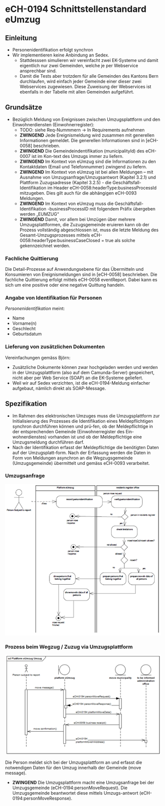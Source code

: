 # eCH-0194 Schnittstellenstandard eUmzug

## Einleitung
* Personenidentifikation erfolgt synchron
* Wir implementieren keine Anbindung an Sedex.
	* Stattdesssen simulieren wir vereinfacht zwei EK-Systeme und damit eigentlich nur zwei Gemeinden, welche je per Webservice ansprechbar sind.
	* Damit die Tests aber trotzdem für alle Gemeinden des Kantons Bern durchlaufen, wird einfach jeder Gemeinde einer dieser zwei Webservices zugewiesen. Diese Zuweisung der Webservices ist ebenfalls in der Tabelle mit allen Gemeinden aufgeführt.

## Grundsätze
* Bezüglich Meldung von Ereignissen zwischen Umzugsplattform und den Einwohnerdiensten (Einwohnerregister):
	* TODO: siehe Req-Nummmern -> In Requirements aufnehmen
	* **ZWINGEND**	Jede Ereignismeldung wird zusammen mit generellen Informationen gemeldet. Die generellen Informationen sind in [eCH-0058] beschrieben.
	* **ZWINGEND**	Die Gemeindeindentifikation (municipalityId) des eCH-0007 ist im Kon-text des Umzugs immer zu liefern.
	* **ZWINGEND**	Im Kontext von eUmzug sind die Informationen zu den Kontaktdaten (Email und Telefonnummer) zwingend zu liefern.
	* **ZWINGEND** 	Im Kontext von eUmzug ist bei allen Meldungen – mit Ausnahme von Umzugsanfrage/Umzugsantwort (Kapitel 3.2.1) und Plattform Zuzugsadresse (Kapitel 3.2.5) - die Geschäftsfall-Identifikation im Header eCH-0058:headerType:businessProcessId mitzugeben. Dies gilt auch für die abhängigen eCH-0093 Meldungen.
	* **ZWINGEND** 	Im Kontext von eUmzug muss die Geschäftsfall-Identifikation -businessProcessID mit folgendem Präfix übergeben werden „EUMZUG“
	* **ZWINGEND** 	Damit, vor allem bei Umzügen über mehrere Umzugsplattformen, die Zuzugsgemeinde eruieren kann ob der Prozess vollständig abgeschlossen ist, muss die letzte Meldung des Gesamt-Umzugsprozesses mittels eCH-0058:headerType:businessCaseClosed = true als solche gekennzeichnet werden.

### Fachliche Quittierung
Die Detail-Prozesse auf Anwendungsebene für das Übermitteln und Konsumieren von Ereignismeldungen sind in [eCH-0058] beschrieben.
Die fachliche Quittierung erfolgt mittels eCH-0058 eventReport. Dabei kann es sich um eine positive oder eine negative Quittung handeln.

### Angabe von Identifikation für Personen
_Personenidentifikation_ meint:

* Name
* Vorname(n)
* Geschlecht
* Geburtsdatum

### Lieferung von zusätzlichen Dokumenten
Vereinfachungen gemäss Björn:
* Zusätzliche Dokumente können zwar hochgeladen werden und werden in der Umzugsplattform (also auf dem Camunda-Server) gespeichert, nicht aber per Web Service (SOAP) an die EK-Systeme geliefert.
* Weil wir auf Sedex verzichten, ist die eCH-0194-Meldung einfacher aufgebaut, nämlich direkt als SOAP-Message.

## Spezifikation
* Im Rahmen des elektronischen Umzuges muss die Umzugsplattform zur Initialisierung des Prozesses die Identifikation eines Meldepflichtigen synchron durchführen können und prü-fen, ob der Meldepflichtige in der entsprechenden Gemeinde (Einwohnerregister des Ein-wohnerdienstes) vorhanden ist und ob der Meldepflichtige eine Umzugsmeldung durchführen darf.
* Nach der Identifikation erfasst der Meldepflichtige die benötigten Daten auf der Umzugsplatt-form. Nach der Erfassung werden die Daten in Form von Meldungen asynchron an die Wegzugsgemeinde (Umzugsgemeinde) übermittelt und gemäss eCH-0093 verarbeitet.

### Umzugsanfrage

![Umzugsanfrage](umzugsanfrage.png)

### Prozess beim Wegzug / Zuzug via Umzugsplattform

![Umzug](umzug.png)

Die Person meldet sich bei der Umzugsplattform an und erfasst die notwendigen Daten für den Umzug innerhalb der Gemeinde (move message).

* **ZWINGEND** Die Umzugsplattform macht eine Umzugsanfrage bei der Umzugsgemeinde (eCH-0194:personMoveRequest). Die Umzugsgemeinde beantwortet diese mittels Umzugs-antwort (eCH-0194:personMoveResponse).